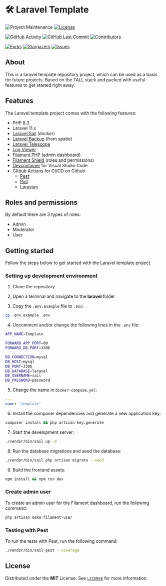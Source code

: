 # 🛠️ Laravel Template
<!-- PROJECT SHIELDS -->
![Project Maintenance][maintenance-shield]
[![License][license-shield]](LICENSE)

[![GitHub Activity][commits-shield]][commits]
[![GitHub Last Commit][last-commit-shield]][commits]
[![Contributors][contributors-shield]][contributors-url]

[![Forks][forks-shield]][forks-url]
[![Stargazers][stars-shield]][stars-url]
[![Issues][issues-shield]][issues-url]

## About

This is a laravel template repository project, which can be used as a basis for future projects. Based on the TALL stack and packed with useful features to get started right away.

## Features

The Laravel template project comes with the following features:

- PHP 8.3
- Laravel 11.x
- [Laravel Sail][sail] (docker)
- [Laravel Backup][backup] (from spatie)
- [Laravel Telescope][telescope]
- [Log Viewer][log-viewer]
- [Filament PHP][filament] (admin dashboard)
- [Filament Shield][shield] (roles and permissions)
- [Devcontainer][devcontainer] for Visual Studio Code
- [GIthub Actions](.github/workflows) for CI/CD on Github
    - [Pest](.github/workflows/tests.yaml)
    - [Pint](.github/workflows/linting.yaml)
    - [Larastan](.github/workflows/typing.yaml)

## Roles and permissions

By default there are 3 types of roles:

- Admin
- Moderator
- User

## Getting started

Follow the steps below to get started with the Laravel template project.

### Setting up development environment

1. Clone the repository
2. Open a terminal and navigate to the **laravel** folder

3. Copy the `.env.example` file to `.env`:
```bash
cp .env.example .env
```

4. Uncomment and/or change the following lines in the `.env` file:
```bash
APP_NAME=Template

FORWARD_APP_PORT=80
FORWARD_DB_PORT=3306

DB_CONNECTION=mysql
DB_HOST=mysql
DB_PORT=3306
DB_DATABASE=laravel
DB_USERNAME=sail
DB_PASSWORD=password
```

5. Change the name in `docker-compose.yml`:
```yaml
---
name: 'template'
```

6. Install the composer dependencies and generate a new application key:
```bash
composer install && php artisan key:generate
```

7. Start the development server:
```bash
./vendor/bin/sail up -d
```

8. Run the database migrations and seed the database:
```bash
./vendor/bin/sail php artisan migrate --seed
```

9. Build the frontend assets:
```bash
npm install && npm run dev
```

### Create admin user

To create an admin user for the Filament dashboard, run the following command:

```bash
php artisan make:filament-user
```

### Testing with Pest

To run the tests with Pest, run the following command:

```bash
./vendor/bin/sail pest --coverage
```

## License

Distributed under the **MIT** License. See [`LICENSE`](LICENSE) for more information.

<!-- MARKDOWN LINKS & IMAGES -->
[backup]: https://spatie.be/docs/laravel-backup/v8/introduction
[devcontainer]: https://laravel.com/docs/11.x/sail#using-devcontainers
[filament]: https://filamentphp.com
[sail]: https://laravel.com/docs/11.x/sail
[shield]: https://github.com/bezhanSalleh/filament-shield
[log-viewer]: https://log-viewer.opcodes.io
[telescope]: https://laravel.com/docs/11.x/telescope

[maintenance-shield]: https://img.shields.io/maintenance/yes/2024.svg?style=for-the-badge
[contributors-shield]: https://img.shields.io/github/contributors/klaasnicolaas/laravel-template.svg?style=for-the-badge
[contributors-url]: https://github.com/klaasnicolaas/laravel-template/graphs/contributors
[forks-shield]: https://img.shields.io/github/forks/klaasnicolaas/laravel-template.svg?style=for-the-badge
[forks-url]: https://github.com/klaasnicolaas/laravel-template/network/members
[stars-shield]: https://img.shields.io/github/stars/klaasnicolaas/laravel-template.svg?style=for-the-badge
[stars-url]: https://github.com/klaasnicolaas/laravel-template/stargazers
[issues-shield]: https://img.shields.io/github/issues/klaasnicolaas/laravel-template.svg?style=for-the-badge
[issues-url]: https://github.com/klaasnicolaas/laravel-template/issues
[license-shield]: https://img.shields.io/github/license/klaasnicolaas/laravel-template.svg?style=for-the-badge
[commits-shield]: https://img.shields.io/github/commit-activity/y/klaasnicolaas/laravel-template.svg?style=for-the-badge
[commits]: https://github.com/klaasnicolaas/laravel-template/commits/master
[last-commit-shield]: https://img.shields.io/github/last-commit/klaasnicolaas/laravel-template.svg?style=for-the-badge